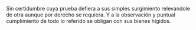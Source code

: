 Sin certidumbre cuya prueba defiera a sus simples surgimiento relevandole de otra aunque por derecho se requiera. Y a la observación y puntual cumplimiento de todo lo referido se obligan con sus bienes hígidos.